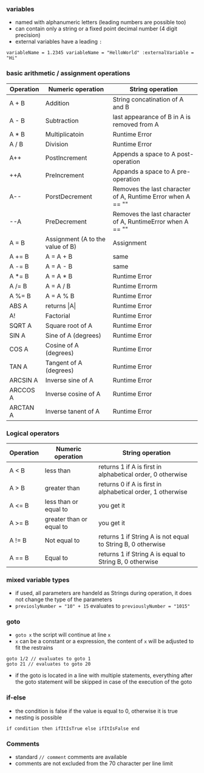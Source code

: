 ### variables
- named with alphanumeric letters (leading numbers are possible too)
- can contain only a string or a fixed point decimal number (4 digit precision)
- external variables have a leading `:`
```
variableName = 1.2345 variableName = "HelloWorld" :externalVariable = "Hi"
```

### basic arithmetic / assignment operations
|Operation | Numeric operation | String operation|
|---|---|---|
A + B | Addition | String concatination of A and B
A - B | Subtraction | last appearance of B in A is removed from A
A * B | Multiplicatoin | Runtime Error
A / B | Division | Runtime Error
A++ | PostIncrement | Appends a space to A post-operation
++A | PreIncrement | Appands a space to A pre-operation
A\-\- | PorstDecrement | Removes the last character of A, Runtime Error when A == ""
\-\-A | PreDecrement | Removes the last character of A, RuntimeError when A == ""
A = B | Assignment (A to the value of B) | Assignment
A += B | A = A + B | same
A -= B | A = A - B | same
A \*= B | A = A \* B | Runtime Error
A /= B | A = A / B | Runtime Errorm
A %= B | A = A % B | Runtime Error
ABS A | returns \|A\| | Runtime Error
A! | Factorial | Runtime Error
SQRT A | Square root of A | Runtime Error
SIN A | Sine of A (degrees) | Runtime Error
COS A | Cosine of A (degrees) | Runtime Error
TAN A | Tangent of A (degrees) | Runtime Error
ARCSIN A | Inverse sine of A | Runtime Error
ARCCOS A | Inverse cosine of A | Runtime Error
ARCTAN A | Inverse tanent of A | Runtime Error

### Logical operators
|Operation | Numeric operation | String operation |
|---|---|---|
A < B | less than | returns 1 if A is first in alphabetical order, 0 otherwise
A > B | greater than | returns 0 if A is first in alphabetical order, 1 otherwise
A <= B | less than or equal to | you get it
A >= B | greater than or equal to | you get it
A != B | Not equal to | returns 1 if String A is not equal to String B, 0 otherwise
A == B | Equal to | returns 1 if String A is equal to String B, 0 otherwise

### mixed variable types
- if used, all parameters are handeld as Strings during operation, it does not change the type of the parameters
- `previoslyNumber = "10" + 15` evaluates to `previouslyNumber = "1015"`

### goto
- `goto x` the script will continue at line `x`
- `x` can be a constant or a expression, the content of `x` will be adjusted to fit the restrains
```
goto 1/2 // evaluates to goto 1
goto 21 // evaluates to goto 20
```
- if the goto is located in a line with multiple statements, everything after the goto statement will be skipped in case of the execution of the goto

### if-else
- the condition is false if the value is equal to 0, otherwise it is true
- nesting is possible
```
if condition then ifItIsTrue else ifItIsFalse end
```

### Comments
- standard `// comment` comments are available
- comments are not excluded from the 70 character per line limit
